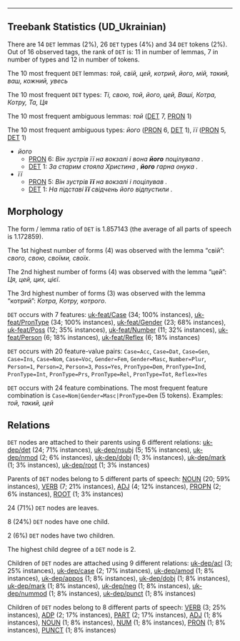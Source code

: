 

--------------------------------------------------------------------------------

## Treebank Statistics (UD_Ukrainian)

There are 14 `DET` lemmas (2%), 26 `DET` types (4%) and 34 `DET` tokens (2%).
Out of 16 observed tags, the rank of `DET` is: 11 in number of lemmas, 7 in number of types and 12 in number of tokens.

The 10 most frequent `DET` lemmas: <em>той, свій, цей, котрий, його, мій, такий, ваш, кожний, увесь</em>

The 10 most frequent `DET` types:  <em>Ті, свою, той, його, цей, Ваші, Котра, Котру, Та, Ця</em>

The 10 most frequent ambiguous lemmas: <em>той</em> ([DET]() 7, [PRON]() 1)

The 10 most frequent ambiguous types:  <em>його</em> ([PRON]() 6, [DET]() 1), <em>її</em> ([PRON]() 5, [DET]() 1)


* <em>його</em>
  * [PRON]() 6: <em>Він зустрів її на вокзалі і вона <b>його</b> поцілувала .</em>
  * [DET]() 1: <em>За старим стояла Христина , <b>його</b> гарна онука .</em>
* <em>її</em>
  * [PRON]() 5: <em>Він зустрів <b>її</b> на вокзалі і поцілував .</em>
  * [DET]() 1: <em>На підставі <b>її</b> свідчень його відпустили .</em>

## Morphology

The form / lemma ratio of `DET` is 1.857143 (the average of all parts of speech is 1.172859).

The 1st highest number of forms (4) was observed with the lemma “свій”: <em>свого, свою, своїми, своїх</em>.

The 2nd highest number of forms (4) was observed with the lemma “цей”: <em>Ця, цей, цих, цієї</em>.

The 3rd highest number of forms (3) was observed with the lemma “котрий”: <em>Котра, Котру, котрого</em>.

`DET` occurs with 7 features: [uk-feat/Case]() (34; 100% instances), [uk-feat/PronType]() (34; 100% instances), [uk-feat/Gender]() (23; 68% instances), [uk-feat/Poss]() (12; 35% instances), [uk-feat/Number]() (11; 32% instances), [uk-feat/Person]() (6; 18% instances), [uk-feat/Reflex]() (6; 18% instances)

`DET` occurs with 20 feature-value pairs: `Case=Acc`, `Case=Dat`, `Case=Gen`, `Case=Ins`, `Case=Nom`, `Case=Voc`, `Gender=Fem`, `Gender=Masc`, `Number=Plur`, `Person=1`, `Person=2`, `Person=3`, `Poss=Yes`, `PronType=Dem`, `PronType=Ind`, `PronType=Int`, `PronType=Prs`, `PronType=Rel`, `PronType=Tot`, `Reflex=Yes`

`DET` occurs with 24 feature combinations.
The most frequent feature combination is `Case=Nom|Gender=Masc|PronType=Dem` (5 tokens).
Examples: <em>той, такий, цей</em>


## Relations

`DET` nodes are attached to their parents using 6 different relations: [uk-dep/det]() (24; 71% instances), [uk-dep/nsubj]() (5; 15% instances), [uk-dep/nmod]() (2; 6% instances), [uk-dep/dobj]() (1; 3% instances), [uk-dep/mark]() (1; 3% instances), [uk-dep/root]() (1; 3% instances)

Parents of `DET` nodes belong to 5 different parts of speech: [NOUN]() (20; 59% instances), [VERB]() (7; 21% instances), [ADJ]() (4; 12% instances), [PROPN]() (2; 6% instances), [ROOT]() (1; 3% instances)

24 (71%) `DET` nodes are leaves.

8 (24%) `DET` nodes have one child.

2 (6%) `DET` nodes have two children.

The highest child degree of a `DET` node is 2.

Children of `DET` nodes are attached using 9 different relations: [uk-dep/acl]() (3; 25% instances), [uk-dep/case]() (2; 17% instances), [uk-dep/amod]() (1; 8% instances), [uk-dep/appos]() (1; 8% instances), [uk-dep/dobj]() (1; 8% instances), [uk-dep/mark]() (1; 8% instances), [uk-dep/neg]() (1; 8% instances), [uk-dep/nummod]() (1; 8% instances), [uk-dep/punct]() (1; 8% instances)

Children of `DET` nodes belong to 8 different parts of speech: [VERB]() (3; 25% instances), [ADP]() (2; 17% instances), [PART]() (2; 17% instances), [ADJ]() (1; 8% instances), [NOUN]() (1; 8% instances), [NUM]() (1; 8% instances), [PRON]() (1; 8% instances), [PUNCT]() (1; 8% instances)

